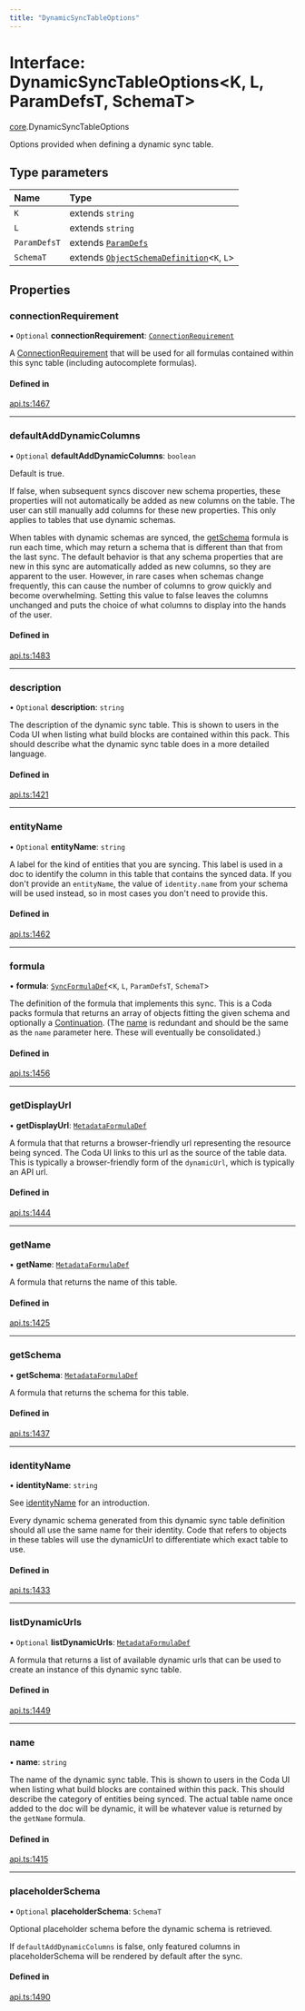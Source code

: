```yaml
---
title: "DynamicSyncTableOptions"
---
```

# Interface: DynamicSyncTableOptions<K, L, ParamDefsT, SchemaT\>

[core](../modules/core.md).DynamicSyncTableOptions

Options provided when defining a dynamic sync table.

## Type parameters

| Name | Type |
| :------ | :------ |
| `K` | extends `string` |
| `L` | extends `string` |
| `ParamDefsT` | extends [`ParamDefs`](../types/core.ParamDefs.md) |
| `SchemaT` | extends [`ObjectSchemaDefinition`](core.ObjectSchemaDefinition.md)<`K`, `L`\> |

## Properties

### connectionRequirement

• `Optional` **connectionRequirement**: [`ConnectionRequirement`](../enums/core.ConnectionRequirement.md)

A [ConnectionRequirement](../enums/core.ConnectionRequirement.md) that will be used for all formulas contained within
this sync table (including autocomplete formulas).

#### Defined in

[api.ts:1467](https://github.com/coda/packs-sdk/blob/main/api.ts#L1467)

___

### defaultAddDynamicColumns

• `Optional` **defaultAddDynamicColumns**: `boolean`

Default is true.

If false, when subsequent syncs discover new schema properties, these properties will not automatically be
added as new columns on the table. The user can still manually add columns for these new properties.
This only applies to tables that use dynamic schemas.

When tables with dynamic schemas are synced, the [getSchema](core.DynamicSyncTableOptions.md#getschema) formula is run each time,
which may return a schema that is different than that from the last sync. The default behavior
is that any schema properties that are new in this sync are automatically added as new columns,
so they are apparent to the user. However, in rare cases when schemas change frequently,
this can cause the number of columns to grow quickly and become overwhelming. Setting this
value to false leaves the columns unchanged and puts the choice of what columns to display
into the hands of the user.

#### Defined in

[api.ts:1483](https://github.com/coda/packs-sdk/blob/main/api.ts#L1483)

___

### description

• `Optional` **description**: `string`

The description of the dynamic sync table. This is shown to users in the Coda UI
when listing what build blocks are contained within this pack.
This should describe what the dynamic sync table does in a more detailed language.

#### Defined in

[api.ts:1421](https://github.com/coda/packs-sdk/blob/main/api.ts#L1421)

___

### entityName

• `Optional` **entityName**: `string`

A label for the kind of entities that you are syncing. This label is used in a doc to identify
the column in this table that contains the synced data. If you don't provide an `entityName`, the value
of `identity.name` from your schema will be used instead, so in most cases you don't need to provide this.

#### Defined in

[api.ts:1462](https://github.com/coda/packs-sdk/blob/main/api.ts#L1462)

___

### formula

• **formula**: [`SyncFormulaDef`](core.SyncFormulaDef.md)<`K`, `L`, `ParamDefsT`, `SchemaT`\>

The definition of the formula that implements this sync. This is a Coda packs formula
that returns an array of objects fitting the given schema and optionally a [Continuation](core.Continuation.md).
(The [name](core.SyncFormulaDef.md#name) is redundant and should be the same as the `name` parameter here.
These will eventually be consolidated.)

#### Defined in

[api.ts:1456](https://github.com/coda/packs-sdk/blob/main/api.ts#L1456)

___

### getDisplayUrl

• **getDisplayUrl**: [`MetadataFormulaDef`](../types/core.MetadataFormulaDef.md)

A formula that that returns a browser-friendly url representing the
resource being synced. The Coda UI links to this url as the source
of the table data. This is typically a browser-friendly form of the
`dynamicUrl`, which is typically an API url.

#### Defined in

[api.ts:1444](https://github.com/coda/packs-sdk/blob/main/api.ts#L1444)

___

### getName

• **getName**: [`MetadataFormulaDef`](../types/core.MetadataFormulaDef.md)

A formula that returns the name of this table.

#### Defined in

[api.ts:1425](https://github.com/coda/packs-sdk/blob/main/api.ts#L1425)

___

### getSchema

• **getSchema**: [`MetadataFormulaDef`](../types/core.MetadataFormulaDef.md)

A formula that returns the schema for this table.

#### Defined in

[api.ts:1437](https://github.com/coda/packs-sdk/blob/main/api.ts#L1437)

___

### identityName

• **identityName**: `string`

See [identityName](core.SyncTableOptions.md#identityname) for an introduction.

Every dynamic schema generated from this dynamic sync table definition should all use the same name
for their identity. Code that refers to objects in these tables will use the dynamicUrl to
differentiate which exact table to use.

#### Defined in

[api.ts:1433](https://github.com/coda/packs-sdk/blob/main/api.ts#L1433)

___

### listDynamicUrls

• `Optional` **listDynamicUrls**: [`MetadataFormulaDef`](../types/core.MetadataFormulaDef.md)

A formula that returns a list of available dynamic urls that can be
used to create an instance of this dynamic sync table.

#### Defined in

[api.ts:1449](https://github.com/coda/packs-sdk/blob/main/api.ts#L1449)

___

### name

• **name**: `string`

The name of the dynamic sync table. This is shown to users in the Coda UI
when listing what build blocks are contained within this pack.
This should describe the category of entities being synced. The actual
table name once added to the doc will be dynamic, it will be whatever value
is returned by the `getName` formula.

#### Defined in

[api.ts:1415](https://github.com/coda/packs-sdk/blob/main/api.ts#L1415)

___

### placeholderSchema

• `Optional` **placeholderSchema**: `SchemaT`

Optional placeholder schema before the dynamic schema is retrieved.

If `defaultAddDynamicColumns` is false, only featured columns
in placeholderSchema will be rendered by default after the sync.

#### Defined in

[api.ts:1490](https://github.com/coda/packs-sdk/blob/main/api.ts#L1490)
